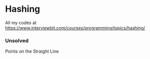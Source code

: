 # Hashing
All my codes at https://www.interviewbit.com/courses/programming/topics/hashing/ 

### Unsolved 
Points on the Straight Line 
